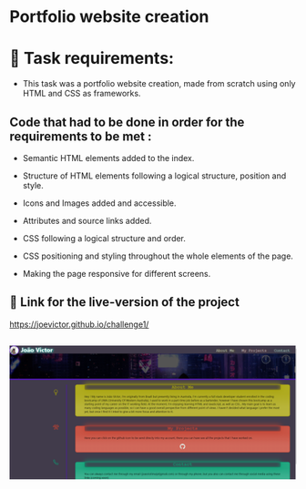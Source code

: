 # Portfolio website creation 

# 📖 Task requirements:

* This task was a portfolio website creation, made from scratch using only HTML and CSS as frameworks.


## Code that had to be done in order for the requirements to be met :

* Semantic HTML elements added to the index.

* Structure of HTML elements following a logical structure, position and style.

* Icons and Images added and accessible.

* Attributes and source links added.

* CSS following a logical structure and order. 

* CSS positioning and styling throughout the whole elements of the page.

* Making the page responsive for different screens.



## 📝 Link for the live-version of the project
 
 https://joevictor.github.io/challenge1/

![Project screenshot of the website](./2Screenshot.png)
---
